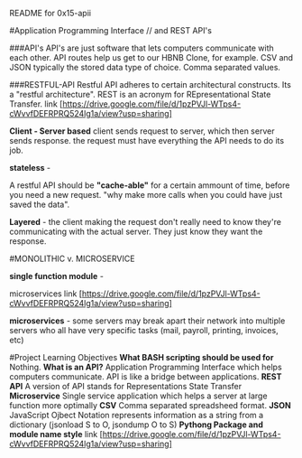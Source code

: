 README for 0x15-apii

#Application Programming Interface // and REST API's

###API's
API's are just software that lets computers communicate with each other.  API routes help us get to our HBNB Clone, for example.
CSV and JSON typically the stored data type of choice. Comma separated values.

###RESTFUL-API
Restful API adheres to certain architectural constructs. Its a "restful architecture".  REST is an acronym for REpresentational State Transfer.
link [https://drive.google.com/file/d/1pzPVJl-WTps4-cWvvfDEFRPRQ524lg1a/view?usp=sharing]

**Client - Server based** client sends request to server, which then server sends response.
the request must have everything the API needs to do its job. 

**stateless** - 

A restful API should be **"cache-able"** for a certain ammount of time, before you need a new request. "why make more calls when you could have just saved the data".

**Layered** - the client making the request don't really need to know they're communicating with the actual server.  They just know they want the response.

#MONOLITHIC v. MICROSERVICE

**single function module** -

microservices link [https://drive.google.com/file/d/1pzPVJl-WTps4-cWvvfDEFRPRQ524lg1a/view?usp=sharing]

**microservices** - some servers may break apart their network into multiple servers who all have very specific tasks (mail, payroll, printing, invoices, etc)

#Project Learning Objectives
**What BASH scripting should be used for**
Nothing.
**What is an API?**
Application Programming Interface which helps computers communicate. API is like a bridge between applications.
**REST API**
A version of API stands for Representations State Transfer
**Microservice**
Single service application which helps a server at large function more optimally
**CSV**
Comma separated spreadsheed format. 
**JSON**
JavaScript Ojbect Notation represents information as a string from a dictionary (jsonload S to O, jsondump O to S)
**Pythong Package and module name style**
link [https://drive.google.com/file/d/1pzPVJl-WTps4-cWvvfDEFRPRQ524lg1a/view?usp=sharing]

